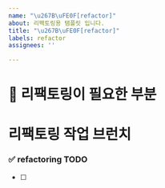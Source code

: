 ```yaml
---
name: "\u267B\uFE0F[refactor]"
about: 리팩토링용 탬플릿 입니다.
title: "\u267B\uFE0F[refactor]"
labels: refactor
assignees: ''

---
```


# 🔨 리팩토링이 필요한 부분

# 리팩토링 작업 브런치

<!-- refactor/issue-47-->

### ✅ refactoring TODO

<!-- 리팩토링 투두  -->

- [ ]
